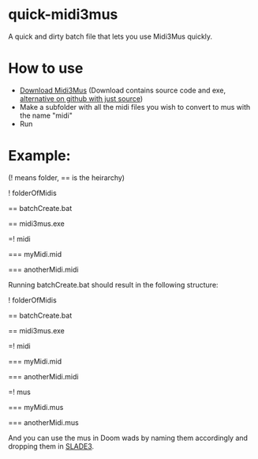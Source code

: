 # quick-midi3mus
A quick and dirty batch file that lets you use Midi3Mus quickly.

# How to use
- [Download Midi3Mus](http://www.mediafire.com/?5lifrcfcgp339oz) (Download contains source code and exe, [alternative on github with just source](https://github.com/samboy/ObHack/tree/master/midi3mus))
- Make a subfolder with all the midi files you wish to convert to mus with the name "midi"
- Run

# Example:
(! means folder, == is the heirarchy)


! folderOfMidis

== batchCreate.bat

== midi3mus.exe

=! midi

=== myMidi.mid

=== anotherMidi.midi



Running batchCreate.bat should result in the following structure:


! folderOfMidis

== batchCreate.bat

== midi3mus.exe

=! midi

=== myMidi.mid

=== anotherMidi.midi

=! mus

=== myMidi.mus

=== anotherMidi.mus



And you can use the mus in Doom wads by naming them accordingly and dropping them in [SLADE3](https://github.com/sirjuddington/SLADE).
